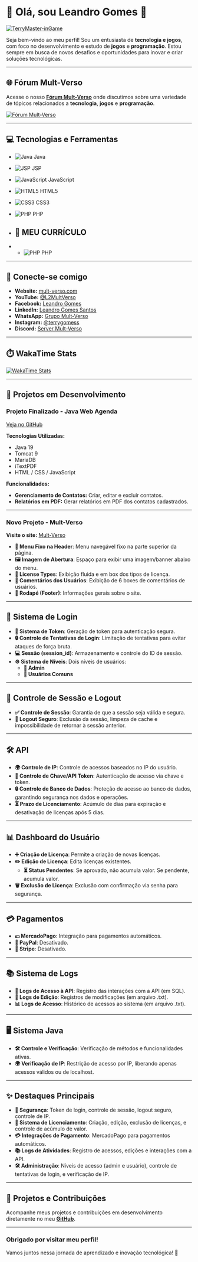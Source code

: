# 👋 Olá, sou **Leandro Gomes** 👋

[![TerryMaster-inGame](https://media1.giphy.com/media/Y4dj3NVmgcUWCzSmoq/giphy.webp)](https://www.mult-verso.com/)

Seja bem-vindo ao meu perfil! Sou um entusiasta de **tecnologia e jogos**, com foco no desenvolvimento e estudo de **jogos** e **programação**. Estou sempre em busca de novos desafios e oportunidades para inovar e criar soluções tecnológicas.

---

## 🌐 **Fórum Mult-Verso**

Acesse o nosso [**Fórum Mult-Verso**](https://www.mult-verso.com/) onde discutimos sobre uma variedade de tópicos relacionados a **tecnologia**, **jogos** e **programação**.

[![Fórum Mult-Verso](https://img.shields.io/badge/Forum-Visit-2a9d8f?style=for-the-badge)](https://www.mult-verso.com/)

---

## 💻 **Tecnologias e Ferramentas**

- ![Java](https://img.shields.io/badge/Java-007396?style=for-the-badge&logo=java&logoColor=white) Java
- ![JSP](https://img.shields.io/badge/JSP-FFB913?style=for-the-badge&logo=jsp&logoColor=white) JSP
- ![JavaScript](https://img.shields.io/badge/JavaScript-FFAC33?style=for-the-badge&logo=javascript&logoColor=black) JavaScript
- ![HTML5](https://img.shields.io/badge/HTML5-E34F26?style=for-the-badge&logo=html5&logoColor=white) HTML5
- ![CSS3](https://img.shields.io/badge/CSS3-1572B6?style=for-the-badge&logo=css3&logoColor=white) CSS3
- ![PHP](https://img.shields.io/badge/PHP-777BB4?style=for-the-badge&logo=php&logoColor=white) PHP

- ## 🔗 **MEU CURRÍCULO**
- - ![PHP]([https://img.shields.io/badge/PHP-777BB4?style=for-the-badge&logo=php&logoColor=white](https://leoterrymaster.github.io/emprego/)) PHP

---

## 🔗 **Conecte-se comigo**

- **Website:** [mult-verso.com](https://mult-verso.com)
- **YouTube:** [@L2MultVerso](https://www.youtube.com/@L2MultVerso)
- **Facebook:** [Leandro Gomes](https://www.facebook.com/profile.php?id=100094957390851)
- **LinkedIn:** [Leandro Gomes Santos](https://www.linkedin.com/in/leandro-gomes-santos-81694919b/)
- **WhatsApp:** [Grupo Mult-Verso](https://chat.whatsapp.com/J85Vz2Fi8stGoTWSLIMPdk)
- **Instagram:** [@terrygomess](https://www.instagram.com/terrygomess/)
- **Discord:** [Server Mult-Verso](https://discord.gg/EN8mJBcu)

---

## ⏱️ **WakaTime Stats**

[![WakaTime Stats](https://github-readme-stats.vercel.app/api/wakatime?username=TerryMaster)](https://github.com/LeoTerryMaster/github-readme-stats)

---

## 🚀 **Projetos em Desenvolvimento**

### **Projeto Finalizado - Java Web Agenda**
[Veja no GitHub](https://github.com/LeoTerryMaster/Java_Web_Agenda)

**Tecnologias Utilizadas:**
- Java 19
- Tomcat 9
- MariaDB
- iTextPDF
- HTML / CSS / JavaScript

**Funcionalidades:**
- **Gerenciamento de Contatos:** Criar, editar e excluir contatos.
- **Relatórios em PDF:** Gerar relatórios em PDF dos contatos cadastrados.

---

### **Novo Projeto - Mult-Verso**

**Visite o site:** [Mult-Verso](https://www.mult-verso.com)

- **🔗 Menu Fixo na Header**: Menu navegável fixo na parte superior da página.
- **🖼️ Imagem de Abertura**: Espaço para exibir uma imagem/banner abaixo do menu.
- **🔑 License Types**: Exibição fluida e em box dos tipos de licença.
- **💬 Comentários dos Usuários**: Exibição de 6 boxes de comentários de usuários.
- **📜 Rodapé (Footer)**: Informações gerais sobre o site.

---

## 🔐 **Sistema de Login**

- **🔑 Sistema de Token**: Geração de token para autenticação segura.
- **🔒 Controle de Tentativas de Login**: Limitação de tentativas para evitar ataques de força bruta.
- **💻 Sessão (session_id)**: Armazenamento e controle do ID de sessão.
- **⚙️ Sistema de Níveis**: Dois níveis de usuários:
  - **👑 Admin**
  - **👤 Usuários Comuns**

---

## 🔄 **Controle de Sessão e Logout**

- **✅ Controle de Sessão**: Garantia de que a sessão seja válida e segura.
- **🚪 Logout Seguro**: Exclusão da sessão, limpeza de cache e impossibilidade de retornar à sessão anterior.

---

## 🛠️ **API**

- **🌍 Controle de IP**: Controle de acessos baseados no IP do usuário.
- **🔑 Controle de Chave/API Token**: Autenticação de acesso via chave e token.
- **🔒 Controle de Banco de Dados**: Proteção de acesso ao banco de dados, garantindo segurança nos dados e operações.
- **⏳ Prazo de Licenciamento**: Acúmulo de dias para expiração e desativação de licenças após 5 dias.

---

## 📊 **Dashboard do Usuário**

- **➕ Criação de Licença**: Permite a criação de novas licenças.
- **✏️ Edição de Licença**: Edita licenças existentes.
  - **⏳ Status Pendentes**: Se aprovado, não acumula valor. Se pendente, acumula valor.
- **🗑️ Exclusão de Licença**: Exclusão com confirmação via senha para segurança.

---

## 💳 **Pagamentos**

- **💵 MercadoPago**: Integração para pagamentos automáticos.
- **🚫 PayPal**: Desativado.
- **🚫 Stripe**: Desativado.

---

## 📚 **Sistema de Logs**

- **📜 Logs de Acesso à API**: Registro das interações com a API (em SQL).
- **📝 Logs de Edição**: Registros de modificações (em arquivo .txt).
- **📊 Logs de Acesso**: Histórico de acessos ao sistema (em arquivo .txt).

---

## 🖥️ **Sistema Java**

- **🛠️ Controle e Verificação**: Verificação de métodos e funcionalidades ativas.
- **🌍 Verificação de IP**: Restrição de acesso por IP, liberando apenas acessos válidos ou de localhost.

---

## ✨ **Destaques Principais**

- **🔐 Segurança**: Token de login, controle de sessão, logout seguro, controle de IP.
- **💼 Sistema de Licenciamento**: Criação, edição, exclusão de licenças, e controle de acúmulo de valor.
- **💳 Integrações de Pagamento**: MercadoPago para pagamentos automáticos.
- **📚 Logs de Atividades**: Registro de acessos, edições e interações com a API.
- **🛠️ Administração**: Níveis de acesso (admin e usuário), controle de tentativas de login, e verificação de IP.

---

## 📂 **Projetos e Contribuições**

Acompanhe meus projetos e contribuições em desenvolvimento diretamente no meu [**GitHub**](https://github.com/LeoTerryMaster).

---

### **Obrigado por visitar meu perfil!**  
Vamos juntos nessa jornada de aprendizado e inovação tecnológica! 🚀
